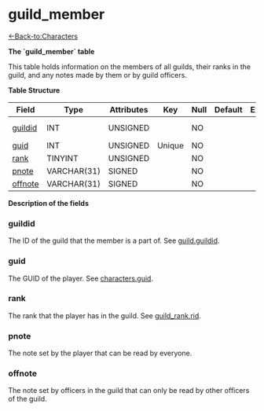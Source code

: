 # guild\_member

[<-Back-to:Characters](database-characters)

**The \`guild\_member\` table**

This table holds information on the members of all guilds, their ranks in the guild, and any notes made by them or by guild officers.

**Table Structure**

| Field        | Type        | Attributes | Key    | Null | Default | Extra | Comment             |
| ------------ | ----------- | ---------- | ------ | ---- | ------- | ----- | ------------------- |
| [guildid][1] | INT         | UNSIGNED   |        | NO   |         |       | Guild Identificator |
| [guid][2]    | INT         | UNSIGNED   | Unique | NO   |         |       |                     |
| [rank][3]    | TINYINT     | UNSIGNED   |        | NO   |         |       |                     |
| [pnote][4]   | VARCHAR(31) | SIGNED     |        | NO   |         |       |                     |
| [offnote][5] | VARCHAR(31) | SIGNED     |        | NO   |         |       |                     |

[1]: #guildid
[2]: #guid
[3]: #rank
[4]: #pnote
[5]: #offnote

**Description of the fields**

### guildid

The ID of the guild that the member is a part of. See [guild.guildid](guild#guildid).

### guid

The GUID of the player. See [characters.guid](characters#guid).

### rank

The rank that the player has in the guild. See [guild\_rank.rid](guild-rank#rid).

### pnote

The note set by the player that can be read by everyone.

### offnote

The note set by officers in the guild that can only be read by other officers of the guild.
